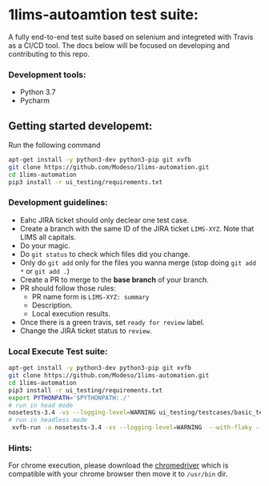 # 1lims-autoamtion test suite: 

A fully end-to-end test suite based on selenium and integreted with Travis as a CI/CD tool. The docs below will be focused on developing and contributing to this repo.

### Development tools:
- Python 3.7
- Pycharm 

## Getting started developemt:
Run the following command 
```bash
apt-get install -y python3-dev python3-pip git xvfb
git clone https://github.com/Modeso/1lims-automation.git
cd 1lims-automation
pip3 install -r ui_testing/requirements.txt
```

### Development guidelines:
- Eahc JIRA ticket should only declear one test case.
- Create a branch with the same ID of the JIRA ticket `LIMS-XYZ`. Note that LIMS all capitals.
- Do your magic.
- Do `git status` to check which files did you change.
- Only do `git add` only for the files you wanna merge (stop doing `git add *` or `git add .`)
- Create a PR to merge to the **base branch** of your branch.
- PR should follow those rules:
    - PR name form is `LIMS-XYZ: summary`
    - Description.
    - Local execution results.
- Once there is a green travis, set `ready for review` label.
- Change the JIRA ticket status to `review`.


### Local Execute Test suite:
```bash
apt-get install -y python3-dev python3-pip git xvfb
git clone https://github.com/Modeso/1lims-automation.git
cd 1lims-automation
pip3 install -r ui_testing/requirements.txt
export PYTHONPATH='$PYTHONPATH:./'
# run in head mode
nosetests-3.4 -vs --logging-level=WARNING ui_testing/testcases/basic_tests --tc-file=config.ini --tc=site.password:admin
# run in headless mode
 xvfb-run -a nosetests-3.4 -vs --logging-level=WARNING  --with-flaky --force-flaky --max-runs=3 --no-flaky-report ui_testing/testcases/basic_tests --tc-file=config.ini --tc=site.password:admin
```

### Hints:
For chrome execution, please download the [chromedriver](http://chromedriver.chromium.org/downloads) which is compatible with your chrome browser then move it to `/usr/bin` dir. 

